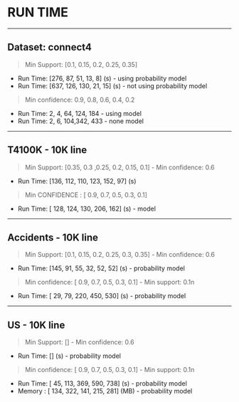 
# RUN TIME

 ----------------------------------------------------------------------------------------

## Dataset: connect4
>Min Support: [0.1, 0.15, 0.2, 0.25, 0.35]
- Run Time:    [276,   87,  51,   13,    8] (s) - using probability model
- Run Time:    [637,  126, 130,   21,   15] (s) - not using probability model

>Min confidence:   0.9, 0.8, 0.6, 0.4, 0.2
- Run Time:   2,   4,  64, 124, 184 - using model
- Run Time:   2,   6,  104,342, 433 - none model

----------------------------------------------------------------------------------------

## T4100K - 10K line
>Min Support: [0.35, 0.3 ,0.25, 0.2, 0.15, 0.1] - Min confidence: 0.6
- Run Time: [136, 112, 110, 123, 152, 97] (s)

>Min CONFIDENCE : [ 0.9, 0.7,  0.5,  0.3,  0.1]
- Run Time:       [ 128, 124,  130,  206,  162] (s) - model

----------------------------------------------------------------------------------------

## Accidents - 10K line
>Min Support: [0.1, 0.15, 0.2, 0.25, 0.3, 0.35] - Min confidence: 0.6
- Run Time:   [145,   91,  55,   32,  52,   52] (s) - probability model


> Min confidence: [ 0.9, 0.7,  0.5,  0.3,  0.1] - Min support: 0.1n
- Run Time:       [  29,  79,  220,  450,  530] (s) - probability model

----------------------------------------------------------------------------------------

## US - 10K line
>Min Support: [] - Min confidence: 0.6
- Run Time:   [] (s) - probability model


> Min confidence: [ 0.9, 0.7,  0.5,  0.3,  0.1] - Min support: 0.1n
- Run Time:       [  45,  113,  369,  590,  738] (s) - probability model
- Memory  :       [  134,  322,  141,  215,  281] (MB) - probability model
